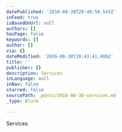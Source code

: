 ```yaml
---
datePublished: '2016-08-30T20:48:50.543Z'
inFeed: true
isBasedOnUrl: null
authors: []
hasPage: false
keywords: []
author: []
via: {}
dateModified: '2016-08-30T20:43:41.406Z'
title: ''
publisher: {}
description: Services
inLanguage: null
inNav: false
starred: false
sourcePath: _posts/2016-08-30-services.md
_type: Blurb

---
```

Services
